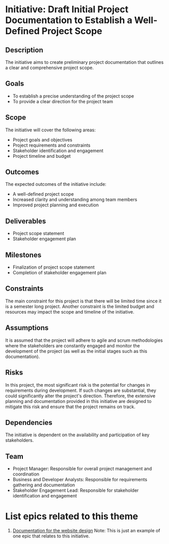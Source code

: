 # Initiative: Draft Initial Project Documentation to Establish a Well-Defined Project Scope

## Description

The initiative aims to create preliminary project documentation that outlines a
clear and comprehensive project scope.

## Goals

- To establish a precise understanding of the project scope
- To provide a clear direction for the project team

## Scope

The initiative will cover the following areas:

- Project goals and objectives
- Project requirements and constraints
- Stakeholder identification and engagement
- Project timeline and budget

## Outcomes

The expected outcomes of the initiative include:

- A well-defined project scope
- Increased clarity and understanding among team members
- Improved project planning and execution

## Deliverables

- Project scope statement
- Stakeholder engagement plan

## Milestones

- Finalization of project scope statement
- Completion of stakeholder engagement plan

## Constraints

The main constraint for this project is that there will be limited time since it
is a semester long project. Another constraint is the limited budget and
resources may impact the scope and timeline of the initiative.

## Assumptions

It is assumed that the project will adhere to agile and scrum methodologies
where the stakeholders are constantly engaged and monitor the development of the
project (as well as the initial stages such as this documentation).

## Risks

In this project, the most significant risk is the potential for changes in
requirements during development. If such changes are substantial, they could
significantly alter the project's direction. Therefore, the extensive planning
and documentation provided in this initiative are designed to mitigate this risk
and ensure that the project remains on track.

## Dependencies

The initiative is dependent on the availability and participation of key
stakeholders.

## Team

- Project Manager: Responsible for overall project management and coordination
- Business and Developer Analysts: Responsible for requirements gathering and
  documentation
- Stakeholder Engagement Lead: Responsible for stakeholder identification and
  engagement

# List epics related to this theme

1. [Documentation for the website design](documentation/templates/theme/initiatives/epics/epic_template.md)
   Note: This is just an example of one epic that relates to this initiative.
